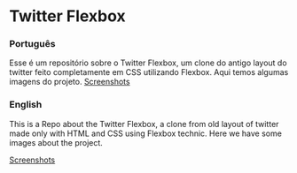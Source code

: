 # Twitter Flexbox

### Português

Esse é um repositório sobre o Twitter Flexbox, um clone do antigo layout do twitter feito completamente em CSS utilizando Flexbox. Aqui temos algumas imagens do projeto. 
[Screenshots](./includes/screenshots.md)

### English

This is a Repo about the Twitter Flexbox, a clone from old layout of twitter made only with HTML and CSS using Flexbox technic. Here we have some images about the project. 

[Screenshots](./includes/screenshots.md)